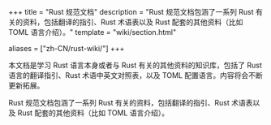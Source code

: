 +++
title = "Rust 规范文档"
description = "Rust 规范文档包涵了一系列 Rust 有关的资料，包括翻译的指引、Rust 术语表以及 Rust 配套的其他资料（比如 TOML 语言介绍）。"
template = "wiki/section.html"

aliases = ["zh-CN/rust-wiki/"]
+++

本文档是学习 Rust 语言本身或者与 Rust 有关的其他资料的知识库，包括了 Rust 语言的翻译指引、Rust 术语中英文对照表，以及 TOML 配置语言。内容将会不断更新拓展。


Rust 规范文档包涵了一系列 Rust 有关的资料，包括翻译的指引、Rust 术语表以及 Rust 配套的其他资料（比如 TOML 语言介绍）。
